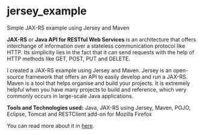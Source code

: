 # jersey_example
Simple JAX-RS example using Jersey and Maven

**JAX-RS** or **Java API for RESTful Web Services** is an architecture that offers interchange of information over a stateless communication protocol like HTTP. Its simplicity lies in the fact that it can send requests with the help of HTTP methods like GET, POST, PUT and DELETE.

I created a JAX-RS example using Jersey and Maven. Jersey is an open-source framework that offers an API to easily develop and run a JAX-RS. Maven is a tool that helps organise and build your projects. It is extremely helpful when you have many projects to build and reference, which very commonly occurs in large-scale Java applications.

**Tools and Technologies used:** Java, JAX-RS using Jersey, Maven, POJO, Eclipse, Tomcat and RESTClient add-on for Mozilla Firefox

You can read more about it in [here](https://ss37.github.io/jersey_example).

